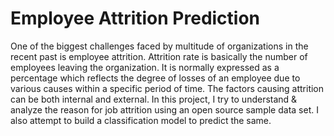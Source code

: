 # Employee Attrition Prediction
One of the biggest challenges faced by multitude of organizations in the recent past is employee attrition. Attrition rate is basically the number of employees leaving the organization. It is normally expressed as a percentage which reflects the degree of losses of an employee due to various causes within a specific period of time. The factors causing attrition can be both internal and external.
In this project, I try to understand & analyze the reason for job attrition using an open source sample data set. I also attempt to build a classification model to predict the same.
